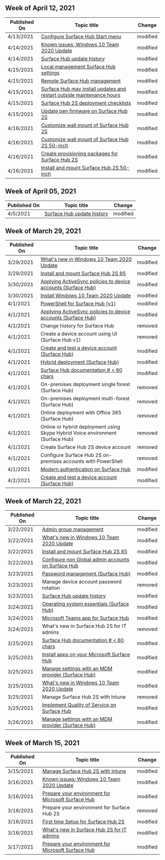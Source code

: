 <!-- This file is generated automatically each week. Changes made to this file will be overwritten.-->



## Week of April 12, 2021


| Published On |Topic title | Change |
|------|------------|--------|
| 4/13/2021 | [Configure Surface Hub Start menu](/surface-hub/surface-hub-start-menu) | modified |
| 4/14/2021 | [Known issues: Windows 10 Team 2020 Update](/surface-hub/surface-hub-2020-team-update-known-issues) | modified |
| 4/14/2021 | [Surface Hub update history](/surface-hub/surface-hub-update-history) | modified |
| 4/15/2021 | [Local management Surface Hub settings](/surface-hub/local-management-surface-hub-settings) | modified |
| 4/15/2021 | [Remote Surface Hub management](/surface-hub/remote-surface-hub-management) | modified |
| 4/15/2021 | [Surface Hub may install updates and restart outside maintenance hours](/surface-hub/surface-hub-installs-updates-and-restarts-outside-maintenance-hours) | modified |
| 4/15/2021 | [Surface Hub 2S deployment checklists](/surface-hub/surface-hub-2s-deploy-checklist) | modified |
| 4/15/2021 | [Update pen firmware on Surface Hub 2S](/surface-hub/surface-hub-2s-pen-firmware) | modified |
| 4/16/2021 | [Customize wall mount of Surface Hub 2S](/surface-hub/surface-hub-2s-custom-install) | modified |
| 4/16/2021 | [Customize wall mount of Surface Hub 2S 50-inch](/surface-hub/surface-hub-2s-custom-install) | modified |
| 4/16/2021 | [Create provisioning packages for Surface Hub 2S](/surface-hub/surface-hub-2s-deploy) | modified |
| 4/16/2021 | [Install and mount Surface Hub 2S 50-inch](/surface-hub/surface-hub-2s-install-mount) | modified |


## Week of April 05, 2021


| Published On |Topic title | Change |
|------|------------|--------|
| 4/5/2021 | [Surface Hub update history](/surface-hub/surface-hub-update-history) | modified |


## Week of March 29, 2021


| Published On |Topic title | Change |
|------|------------|--------|
| 3/29/2021 | [What's new in Windows 10 Team 2020 Update](/surface-hub/surface-hub-2020-update-whats-new) | modified |
| 3/29/2021 | [Install and mount Surface Hub 2S 85](/surface-hub/surface-hub-2s-85-install-mount) | modified |
| 3/30/2021 | [Applying ActiveSync policies to device accounts (Surface Hub)](/surface-hub/apply-activesync-policies-for-surface-hub-device-accounts) | modified |
| 3/30/2021 | [Install Windows 10 Team 2020 Update](/surface-hub/surface-hub-2020-update) | modified |
| 4/1/2021 | [PowerShell for Surface Hub (v1)](/surface-hub/appendix-a-powershell-scripts-for-surface-hub) | modified |
| 4/1/2021 | [Applying ActiveSync policies to device accounts (Surface Hub)](/surface-hub/apply-activesync-policies-for-surface-hub-device-accounts) | modified |
| 4/1/2021 | Change history for Surface Hub | removed |
| 4/1/2021 | Create a device account using UI (Surface Hub v1) | removed |
| 4/1/2021 | [Create and test a device account (Surface Hub)](/surface-hub/create-and-test-a-device-account-surface-hub) | modified |
| 4/1/2021 | [Hybrid deployment (Surface Hub)](/surface-hub/hybrid-deployment-surface-hub-device-accounts) | modified |
| 4/1/2021 | [Surface Hub documentation # < 60 chars](/surface-hub/index) | modified |
| 4/1/2021 | On-premises deployment single forest (Surface Hub) | removed |
| 4/1/2021 | On-premises deployment multi-forest (Surface Hub) | removed |
| 4/1/2021 | Online deployment with Office 365 (Surface Hub) | removed |
| 4/1/2021 | Online or hybrid deployment using Skype Hybrid Voice environment  (Surface Hub) | removed |
| 4/1/2021 | Create Surface Hub 2S device account | removed |
| 4/1/2021 | Configure Surface Hub 2S on-premises accounts with PowerShell | removed |
| 4/1/2021 | [Modern authentication on Surface Hub](/surface-hub/surface-hub-modern-auth) | modified |
| 4/2/2021 | [Create and test a device account (Surface Hub)](/surface-hub/create-and-test-a-device-account-surface-hub) | modified |


## Week of March 22, 2021


| Published On |Topic title | Change |
|------|------------|--------|
| 3/22/2021 | [Admin group management](/surface-hub/admin-group-management-for-surface-hub) | modified |
| 3/22/2021 | [What's new in Windows 10 Team 2020 Update](/surface-hub/surface-hub-2020-update-whats-new) | modified |
| 3/22/2021 | [Install and mount Surface Hub 2S 85](/surface-hub/surface-hub-2s-85-install-mount) | modified |
| 3/22/2021 | [Configure non Global admin accounts on Surface Hub](/surface-hub/surface-hub-2s-nonglobal-admin) | modified |
| 3/23/2021 | [Password management (Surface Hub)](/surface-hub/password-management-for-surface-hub-device-accounts) | modified |
| 3/23/2021 | Manage device account password rotation | removed |
| 3/23/2021 | [Surface Hub update history](/surface-hub/surface-hub-update-history) | modified |
| 3/24/2021 | [Operating system essentials (Surface Hub)](/surface-hub/differences-between-surface-hub-and-windows-10-enterprise) | modified |
| 3/24/2021 | [Microsoft Teams app for Surface Hub](/surface-hub/hub-teams-app) | modified |
| 3/24/2021 | What's new in Surface Hub 2S for IT admins | removed |
| 3/25/2021 | [Surface Hub documentation # < 60 chars](/surface-hub/index) | modified |
| 3/25/2021 | [Install apps on your Microsoft Surface Hub](/surface-hub/install-apps-on-surface-hub) | modified |
| 3/25/2021 | [Manage settings with an MDM provider (Surface Hub)](/surface-hub/manage-settings-with-mdm-for-surface-hub) | modified |
| 3/25/2021 | [What's new in Windows 10 Team 2020 Update](/surface-hub/surface-hub-2020-update-whats-new) | modified |
| 3/25/2021 | Manage Surface Hub 2S with Intune | removed |
| 3/25/2021 | [Implement Quality of Service on Surface Hub](/surface-hub/surface-hub-qos) | modified |
| 3/26/2021 | [Manage settings with an MDM provider (Surface Hub)](/surface-hub/manage-settings-with-mdm-for-surface-hub) | modified |


## Week of March 15, 2021


| Published On |Topic title | Change |
|------|------------|--------|
| 3/15/2021 | [Manage Surface Hub 2S with Intune](/surface-hub/surface-hub-2s-manage-intune) | modified |
| 3/16/2021 | [Known issues: Windows 10 Team 2020 Update](/surface-hub/surface-hub-2020-team-update-known-issues) | modified |
| 3/16/2021 | [Prepare your environment for Microsoft Surface Hub](/surface-hub/prepare-your-environment-for-surface-hub) | modified |
| 3/16/2021 | Prepare your environment for Surface Hub 2S | removed |
| 3/16/2021 | [First time Setup  for Surface Hub 2S](/surface-hub/surface-hub-2s-setup) | modified |
| 3/16/2021 | [What's new in Surface Hub 2S for IT admins](/surface-hub/surface-hub-2s-whats-new) | modified |
| 3/17/2021 | [Prepare your environment for Microsoft Surface Hub](/surface-hub/prepare-your-environment-for-surface-hub) | modified |
